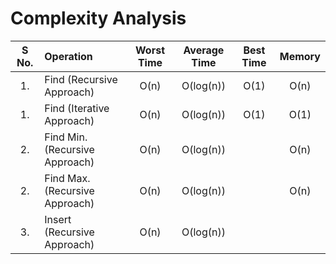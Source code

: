 # Complexity Analysis
| S No. | Operation | Worst Time | Average Time | Best Time | Memory | 
| :---: | :--- | :---: | :---: | :---: | :---: | 
| 1. | Find (Recursive Approach) | O(n) | O(log(n)) | O(1) | O(n) |
| 1. | Find (Iterative Approach) | O(n) | O(log(n)) | O(1) | O(1) |
| 2. | Find Min. (Recursive Approach) | O(n) | O(log(n)) | | O(n) |
| 2. | Find Max. (Recursive Approach) | O(n) | O(log(n)) | | O(n) |
| 3. | Insert (Recursive Approach) | O(n) | O(log(n)) | |  |
